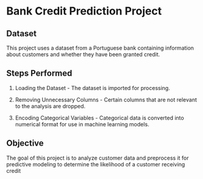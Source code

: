 # Bank Credit Prediction Project

## Dataset

This project uses a dataset from a Portuguese bank containing information about customers and whether they have been granted credit.

## Steps Performed

1. Loading the Dataset  - The dataset is imported for processing.

2. Removing Unnecessary Columns - Certain columns that are not relevant to the analysis are dropped.

3. Encoding Categorical Variables - Categorical data is converted into numerical format for use in machine learning models.

## Objective

The goal of this project is to analyze customer data and preprocess it for predictive modeling to determine the likelihood of a customer receiving credit
